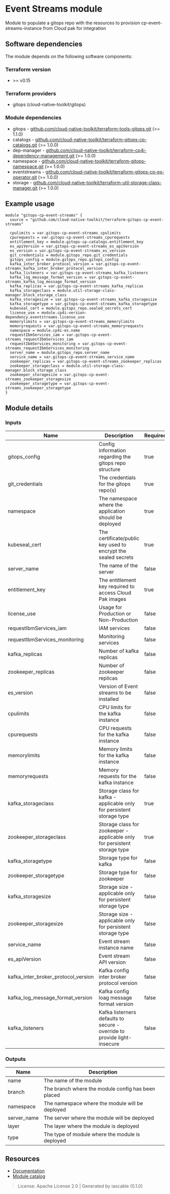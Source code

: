 # Event Streams module

Module to populate a gitops repo with the resources to provision cp-event-streams-instance from Cloud pak for integration


## Software dependencies

The module depends on the following software components:

### Terraform version

- \>= v0.15

### Terraform providers


- gitops (cloud-native-toolkit/gitops)

### Module dependencies


- gitops - [github.com/cloud-native-toolkit/terraform-tools-gitops.git](https://github.com/cloud-native-toolkit/terraform-tools-gitops.git) (>= 1.1.0)
- catalogs - [github.com/cloud-native-toolkit/terraform-gitops-cp-catalogs.git](https://github.com/cloud-native-toolkit/terraform-gitops-cp-catalogs.git) (>= 1.0.0)
- dep-manager - [github.com/cloud-native-toolkit/terraform-cp4i-dependency-management.git](https://github.com/cloud-native-toolkit/terraform-cp4i-dependency-management.git) (>= 1.0.0)
- namespace - [github.com/cloud-native-toolkit/terraform-gitops-namespace.git](https://github.com/cloud-native-toolkit/terraform-gitops-namespace.git) (>= 1.0.0)
- eventstreams - [github.com/cloud-native-toolkit/terraform-gitops-cp-es-operator.git](https://github.com/cloud-native-toolkit/terraform-gitops-cp-es-operator.git) (>= 1.0.0)
- storage - [github.com/cloud-native-toolkit/terraform-util-storage-class-manager.git](https://github.com/cloud-native-toolkit/terraform-util-storage-class-manager.git) (>= 1.0.0)

## Example usage

```hcl
module "gitops-cp-event-streams" {
  source = "github.com/cloud-native-toolkit/terraform-gitops-cp-event-streams"

  cpulimits = var.gitops-cp-event-streams_cpulimits
  cpurequests = var.gitops-cp-event-streams_cpurequests
  entitlement_key = module.gitops-cp-catalogs.entitlement_key
  es_apiVersion = var.gitops-cp-event-streams_es_apiVersion
  es_version = var.gitops-cp-event-streams_es_version
  git_credentials = module.gitops_repo.git_credentials
  gitops_config = module.gitops_repo.gitops_config
  kafka_inter_broker_protocol_version = var.gitops-cp-event-streams_kafka_inter_broker_protocol_version
  kafka_listeners = var.gitops-cp-event-streams_kafka_listeners
  kafka_log_message_format_version = var.gitops-cp-event-streams_kafka_log_message_format_version
  kafka_replicas = var.gitops-cp-event-streams_kafka_replicas
  kafka_storageclass = module.util-storage-class-manager.block_storage_class
  kafka_storagesize = var.gitops-cp-event-streams_kafka_storagesize
  kafka_storagetype = var.gitops-cp-event-streams_kafka_storagetype
  kubeseal_cert = module.gitops_repo.sealed_secrets_cert
  license_use = module.cp4i-version-dependency.eventstreams.license_use
  memorylimits = var.gitops-cp-event-streams_memorylimits
  memoryrequests = var.gitops-cp-event-streams_memoryrequests
  namespace = module.cp4i-es.name
  requestIbmServices_iam = var.gitops-cp-event-streams_requestIbmServices_iam
  requestIbmServices_monitoring = var.gitops-cp-event-streams_requestIbmServices_monitoring
  server_name = module.gitops_repo.server_name
  service_name = var.gitops-cp-event-streams_service_name
  zookeeper_replicas = var.gitops-cp-event-streams_zookeeper_replicas
  zookeeper_storageclass = module.util-storage-class-manager.block_storage_class
  zookeeper_storagesize = var.gitops-cp-event-streams_zookeeper_storagesize
  zookeeper_storagetype = var.gitops-cp-event-streams_zookeeper_storagetype
}

```

## Module details

### Inputs

| Name | Description | Required | Default | Source |
|------|-------------|---------|----------|--------|
| gitops_config | Config information regarding the gitops repo structure | true |  | gitops.gitops_config |
| git_credentials | The credentials for the gitops repo(s) | true |  | gitops.git_credentials |
| namespace | The namespace where the application should be deployed | true |  | namespace.name |
| kubeseal_cert | The certificate/public key used to encrypt the sealed secrets | true |  | gitops.sealed_secrets_cert |
| server_name | The name of the server | false | default | gitops.server_name |
| entitlement_key | The entitlement key required to access Cloud Pak images | true |  | catalogs.entitlement_key |
| license_use | Usage for Production or Non-Production | false | CloudPakForIntegrationNonProduction | dep-manager.eventstreams.license_use |
| requestIbmServices_iam | IAM services | false | true |  |
| requestIbmServices_monitoring | Monitoring services | false | true |  |
| kafka_replicas | Number of kafka replicas | false | "3" |  |
| zookeeper_replicas | Number of zookeeper replicas | false | "3" |  |
| es_version | Version of Event streams to be installed | false | 11.0.2 |  |
| cpulimits | CPU limits for the kafka instance | false | 1 |  |
| cpurequests | CPU requests for the kafka instance | false | 100m |  |
| memorylimits | Memory limits for the kafka instance | false | 2Gi |  |
| memoryrequests | Memory requests for the kafka instance | false | 128Mi |  |
| kafka_storageclass | Storage class for kafka - applicable only for persistent storage type | true |  | storage.block_storage_class |
| zookeeper_storageclass | Storage class for zookeeper - applicable only for persistent storage type | true |  | storage.block_storage_class |
| kafka_storagetype | Storage type for kafka | false | persistent-claim |  |
| zookeeper_storagetype | Storage type for zookeeper | false | persistent-claim |  |
| kafka_storagesize | Storage size - applicable only for persistent storage type | false | 10Gi |  |
| zookeeper_storagesize | Storage size - applicable only for persistent storage type | false | 4Gi |  |
| service_name | Event stream instance name | false | es-instance |  |
| es_apiVersion | Event stream API version | false | v1beta2 |  |
| kafka_inter_broker_protocol_version | Kafka config inter broker protocol version | false | 3.2 |  |
| kafka_log_message_format_version | Kafka config loag message format version | false | 3.2 |  |
| kafka_listeners | Kafka listerners defaults to secure - override to provide light-insecure | false | [] |  |

### Outputs

| Name | Description |
|------|-------------|
| name | The name of the module |
| branch | The branch where the module config has been placed |
| namespace | The namespace where the module will be deployed |
| server_name | The server where the module will be deployed |
| layer | The layer where the module is deployed |
| type | The type of module where the module is deployed |

## Resources

- [Documentation](https://operate.cloudnativetoolkit.dev)
- [Module catalog](https://modules.cloudnativetoolkit.dev)

> License: Apache License 2.0 | Generated by iascable (0.1.0)
